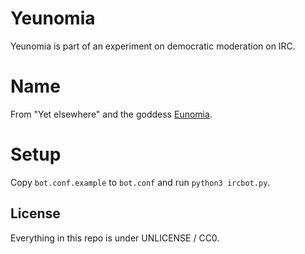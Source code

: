 Yeunomia
========
Yeunomia is part of an experiment on democratic moderation on IRC.

Name
====
From "Yet elsewhere" and the goddess
[Eunomia](https://en.wikipedia.org/wiki/Eunomia_%28mythology%29).

Setup
=====
Copy `bot.conf.example` to `bot.conf` and run `python3 ircbot.py`.

License
-------
Everything in this repo is under UNLICENSE / CC0.
